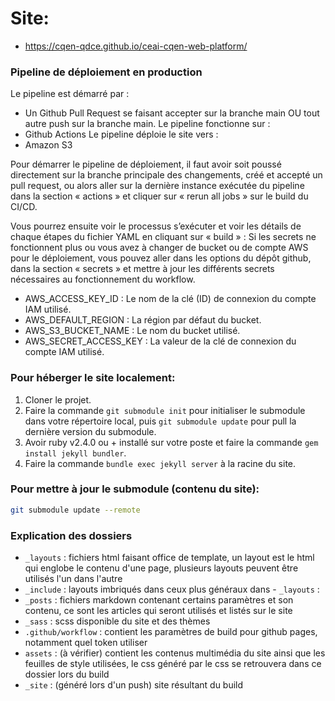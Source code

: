 # Site: 
- https://cqen-qdce.github.io/ceai-cqen-web-platform/

### Pipeline de déploiement en production

Le pipeline est démarré par : 
-	Un Github Pull Request se faisant accepter sur la branche main OU tout autre push sur la branche main.
Le pipeline fonctionne sur : 
-	Github Actions
Le pipeline déploie le site vers : 
-	Amazon S3

Pour démarrer le pipeline de déploiement, il faut avoir soit poussé directement sur la branche principale des changements, créé et accepté un pull request, ou alors aller sur la dernière instance exécutée du pipeline dans la section « actions » et cliquer sur « rerun all jobs » sur le build du CI/CD.
 
Vous pourrez ensuite voir le processus s’exécuter et voir les détails de chaque étapes du fichier YAML en cliquant sur « build » : 
Si les secrets ne fonctionnent plus ou vous avez à changer de bucket ou de compte AWS pour le déploiement, vous pouvez aller dans les options du dépôt github, dans la section « secrets » et mettre à jour les différents secrets nécessaires au fonctionnement du workflow.
-	AWS_ACCESS_KEY_ID : Le nom de la clé (ID) de connexion du compte IAM utilisé.
-	AWS_DEFAULT_REGION : La région par défaut du bucket.
-	AWS_S3_BUCKET_NAME : Le nom du bucket utilisé.
-	AWS_SECRET_ACCESS_KEY : La valeur de la clé de connexion du compte IAM utilisé.


### Pour héberger le site localement:
1. Cloner le projet.
2. Faire la commande `git submodule init` pour initialiser le submodule dans votre répertoire local, puis `git submodule update` pour pull la dernière version du submodule.
3. Avoir ruby v2.4.0 ou + installé sur votre poste et faire la commande ```gem install jekyll bundler```.
4. Faire la commande ```bundle exec jekyll server``` à la racine du site.

### Pour mettre à jour le submodule (contenu du site): 
```bash
git submodule update --remote
``` 

### Explication des dossiers
- `_layouts` : fichiers html faisant office de template, un layout est le html qui englobe le contenu d'une page, plusieurs layouts peuvent être utilisés l'un dans l'autre
- `_include` : layouts imbriqués dans ceux plus généraux dans - `_layouts` :
- `_posts` : fichiers markdown contenant certains paramètres et son contenu, ce sont les articles qui seront utilisés et listés sur le site
- `_sass` : scss disponible du site et des thèmes
- `.github/workflow` : contient les paramètres de build pour github pages, notamment quel token utiliser
- `assets` : (à vérifier) contient les contenus multimédia du site ainsi que les feuilles de style utilisées, le css généré par le css se retrouvera dans ce dossier lors du build
- `_site` : (généré lors d'un push) site résultant du build
